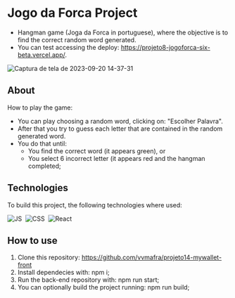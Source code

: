 # Jogo da Forca Project
- Hangman game (Joga da Forca in portuguese), where the objective is to find the correct random word generated.
- You can test accessing the deploy: https://projeto8-jogoforca-six-beta.vercel.app/.

![Captura de tela de 2023-09-20 14-37-31](https://github.com/vvmafra/projeto8-jogoforca/assets/121946512/c7f70191-0002-492c-816a-eef199247607)


## About
How to play the game:
- You can play choosing a random word, clicking on: "Escolher Palavra".
- After that you try to guess each letter that are contained in the random generated word.
- You do that until:
  -  You find the correct word (it appears green), or
  -  You select 6 incorrect letter (it appears red and the hangman completed;

## Technologies
To build this project, the following technologies where used:

![JS](https://img.shields.io/badge/JavaScript-323330?style=for-the-badge&logo=javascript&logoColor=F7DF1E)&nbsp;
![CSS](https://img.shields.io/badge/CSS-239120?&style=for-the-badge&logo=css3&logoColor=white)&nbsp;
![React](https://img.shields.io/badge/React-20232A?style=for-the-badge&logo=react&logoColor=61DAFB)&nbsp;

## How to use

1. Clone this repository: https://github.com/vvmafra/projeto14-mywallet-front
2. Install dependecies with: npm i;
3. Run the back-end repository with: npm run start;
4. You can optionally build the project running: npm run build;
